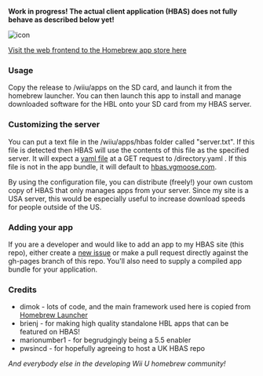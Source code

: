**Work in progress! The actual client application (HBAS) does not fully behave as described below yet!**

![icon](https://raw.githubusercontent.com/vgmoose/hbas/master/meta/icon.png)

[Visit the web frontend to the Homebrew app store here](http://hbas.vgmoose.com)

### Usage
Copy the release to /wiiu/apps on the SD card, and launch it from the homebrew launcher. You can then launch this app to install and manage downloaded software for the HBL onto your SD card from my HBAS server. 

### Customizing the server
You can put a text file in the /wiiu/apps/hbas folder called "server.txt". If this file is detected then HBAS will use the contents of this file as the specified server. It will expect a [yaml file](https://github.com/vgmoose/hbas/blob/gh-pages/directory.yaml) at a GET request to /directory.yaml . If this file is not in the app bundle, it will default to [hbas.vgmoose.com](http://hbas.vgmoose.com/directory.yaml).

By using the configuration file, you can distribute (freely!) your own custom copy of HBAS that only manages apps from your server. Since my site is a USA server, this would be especially useful to increase download speeds for people outside of the US.

### Adding your app
If you are a developer and would like to add an app to my HBAS site (this repo), either create a [new issue](https://github.com/vgmoose/hbas/issues) or make a pull request directly against the gh-pages branch of this repo. You'll also need to supply a compiled app bundle for your application.

### Credits

- dimok - lots of code, and the main framework used here is copied from [Homebrew Launcher](https://gbatemp.net/threads/homebrew-launcher-for-wiiu.416905/)
- brienj - for making high quality standalone HBL apps that can be featured on HBAS!
- marionumber1 - for begrudgingly being a 5.5 enabler
- pwsincd - for hopefully agreeing to host a UK HBAS repo 

*And everybody else in the developing Wii U homebrew community!*
